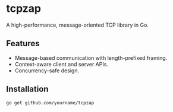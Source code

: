 # tcpzap

A high-performance, message-oriented TCP library in Go.

## Features

- Message-based communication with length-prefixed framing.
- Context-aware client and server APIs.
- Concurrency-safe design.

## Installation

```bash
go get github.com/yourname/tcpzap